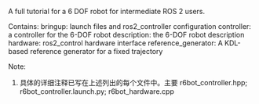 
A full tutorial for a 6 DOF robot for intermediate ROS 2 users.

Contains:
 bringup: launch files and ros2_controller configuration
 controller: a controller for the 6-DOF robot
 description: the 6-DOF robot description
 hardware: ros2_control hardware interface
 reference_generator: A KDL-based reference generator for a fixed trajectory

Note:
 1. 具体的详细注释已写在上述列出的每个文件中。主要 r6bot_controller.hpp; r6bot_controller.launch.py;    r6bot_hardware.cpp
